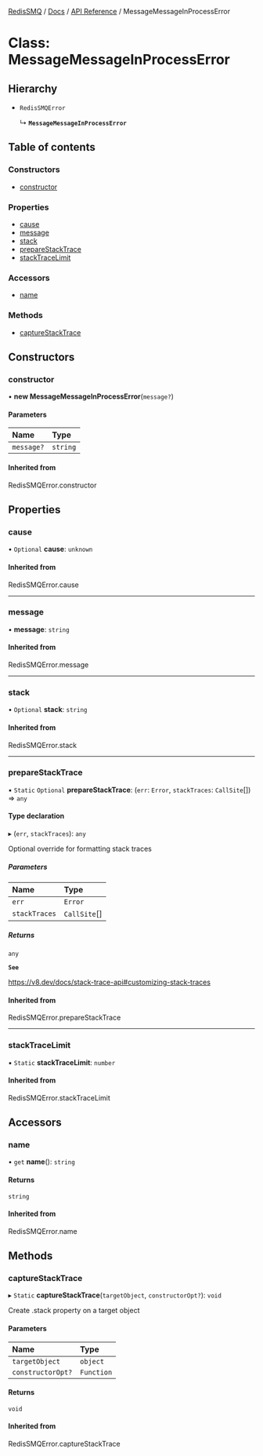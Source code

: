 [RedisSMQ](../../../README.md) / [Docs](../../README.md) / [API Reference](../README.md) / MessageMessageInProcessError

# Class: MessageMessageInProcessError

## Hierarchy

- `RedisSMQError`

  ↳ **`MessageMessageInProcessError`**

## Table of contents

### Constructors

- [constructor](MessageMessageInProcessError.md#constructor)

### Properties

- [cause](MessageMessageInProcessError.md#cause)
- [message](MessageMessageInProcessError.md#message)
- [stack](MessageMessageInProcessError.md#stack)
- [prepareStackTrace](MessageMessageInProcessError.md#preparestacktrace)
- [stackTraceLimit](MessageMessageInProcessError.md#stacktracelimit)

### Accessors

- [name](MessageMessageInProcessError.md#name)

### Methods

- [captureStackTrace](MessageMessageInProcessError.md#capturestacktrace)

## Constructors

### constructor

• **new MessageMessageInProcessError**(`message?`)

#### Parameters

| Name | Type |
| :------ | :------ |
| `message?` | `string` |

#### Inherited from

RedisSMQError.constructor

## Properties

### cause

• `Optional` **cause**: `unknown`

#### Inherited from

RedisSMQError.cause

___

### message

• **message**: `string`

#### Inherited from

RedisSMQError.message

___

### stack

• `Optional` **stack**: `string`

#### Inherited from

RedisSMQError.stack

___

### prepareStackTrace

▪ `Static` `Optional` **prepareStackTrace**: (`err`: `Error`, `stackTraces`: `CallSite`[]) => `any`

#### Type declaration

▸ (`err`, `stackTraces`): `any`

Optional override for formatting stack traces

##### Parameters

| Name | Type |
| :------ | :------ |
| `err` | `Error` |
| `stackTraces` | `CallSite`[] |

##### Returns

`any`

**`See`**

https://v8.dev/docs/stack-trace-api#customizing-stack-traces

#### Inherited from

RedisSMQError.prepareStackTrace

___

### stackTraceLimit

▪ `Static` **stackTraceLimit**: `number`

#### Inherited from

RedisSMQError.stackTraceLimit

## Accessors

### name

• `get` **name**(): `string`

#### Returns

`string`

#### Inherited from

RedisSMQError.name

## Methods

### captureStackTrace

▸ `Static` **captureStackTrace**(`targetObject`, `constructorOpt?`): `void`

Create .stack property on a target object

#### Parameters

| Name | Type |
| :------ | :------ |
| `targetObject` | `object` |
| `constructorOpt?` | `Function` |

#### Returns

`void`

#### Inherited from

RedisSMQError.captureStackTrace
